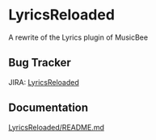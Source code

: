 LyricsReloaded
==============

A rewrite of the Lyrics plugin of MusicBee

Bug Tracker
-----------
JIRA: [LyricsReloaded](http://bugs.engine.cubeisland.de/browse/LYR)

Documentation
-------------
[LyricsReloaded/README.md](LyricsReloaded/README.md)
